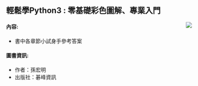 ## 輕鬆學Python3 : 零基礎彩色圖解、專業入門
<img src="https://img.biggo.com.tw/200x,sAp40XZrWVyFmo4lJxghpVFodzYUHoXfR5kJY3xH2SXo/https://www.books.com.tw/img/001/077/43/0010774383.jpg" align="right" />

#### 內容:
- 書中各章節小試身手參考答案

#### 圖書資訊:
- 作者：孫宏明
- 出版社：碁峰資訊
